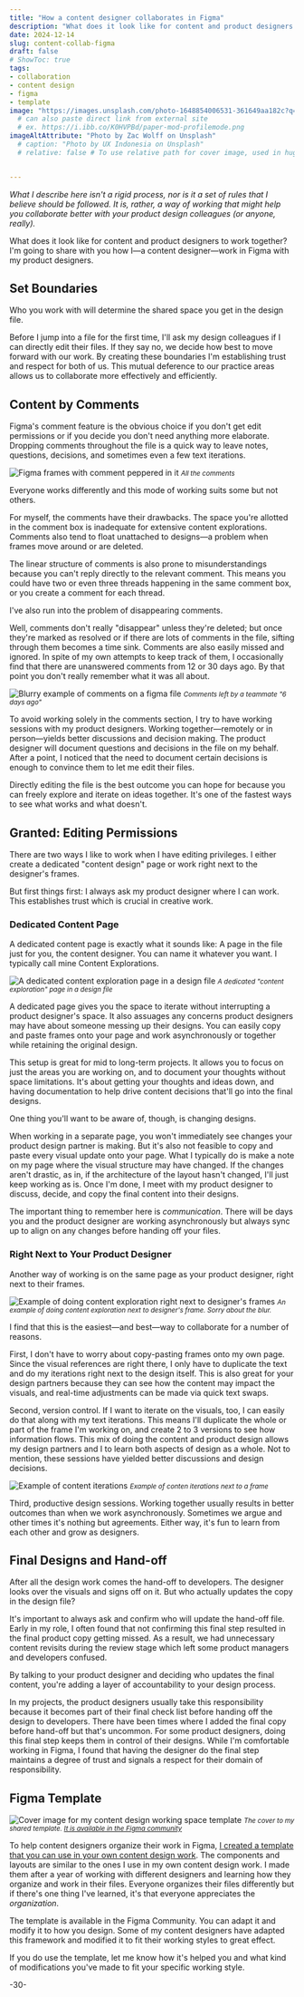 ```yaml
---
title: "How a content designer collaborates in Figma"
description: "What does it look like for content and product designers to work together?"
date: 2024-12-14
slug: content-collab-figma
draft: false
# ShowToc: true
tags:
- collaboration
- content design
- figma
- template
image: "https://images.unsplash.com/photo-1648854006531-361649aa182c?q=80&w=2070&auto=format&fit=crop&ixlib=rb-4.0.3&ixid=M3wxMjA3fDB8MHxwaG90by1wYWdlfHx8fGVufDB8fHx8fA%3D%3D"
  # can also paste direct link from external site
  # ex. https://i.ibb.co/K0HVPBd/paper-mod-profilemode.png
imageAltAttribute: "Photo by Zac Wolff on Unsplash"
  # caption: "Photo by UX Indonesia on Unsplash"
  # relative: false # To use relative path for cover image, used in hugo Page-bundles


---
```

_What I describe here isn't a rigid process, nor is it a set of rules that I believe should be followed. It is, rather, a way of working that might help you collaborate better with your product design colleagues (or anyone, really)._

What does it look like for content and product designers to work together? I'm going to share with you how I—a content designer—work in Figma with my product designers.

## Set Boundaries

Who you work with will determine the shared space you get in the design file.

Before I jump into a file for the first time, I'll ask my design colleagues if I can directly edit their files. If they say no, we decide how best to move forward with our work. By creating these boundaries I'm establishing trust and respect for both of us. This mutual deference to our practice areas allows us to collaborate more effectively and efficiently. 

## Content by Comments

Figma's comment feature is the obvious choice if you don't get edit permissions or if you decide you don't need anything more elaborate. Dropping comments throughout the file is a quick way to leave notes, questions, decisions, and sometimes even a few text iterations.

![Figma frames with comment peppered in it](https://photos.smugmug.com/photos/i-zRXCcvz/0/NNFKnKKwBrzRH8gt8qntpG3FsfQBsJNRQLTvmmsMn/O/i-zRXCcvz.png) <small>_All the comments_</small>

Everyone works differently and this mode of working suits some but not others. 

For myself, the comments have their drawbacks. The space you're allotted in the comment box is inadequate for extensive content explorations. Comments also tend to float unattached to designs—a problem when frames move around or are deleted. 

The linear structure of comments is also prone to misunderstandings because you can't reply directly to the relevant comment. This means you could have two or even three threads happening in the same comment box, or you create a comment for each thread. 

I've also run into the problem of disappearing comments.

Well, comments don't really "disappear" unless they're deleted; but once they're marked as resolved or if there are lots of comments in the file, sifting through them becomes a time sink. Comments are also easily missed and ignored. In spite of my own attempts to keep track of them, I occasionally find that there are unanswered comments from 12 or 30 days ago. By that point you don't really remember what it was all about.

![Blurry example of comments on a figma file](https://photos.smugmug.com/photos/i-SMcSSkG/0/NDXNGSw9TJhQRMhgFgrcCTLRDBc2k9LcdV3mKMJDT/O/i-SMcSSkG.png) <small>_Comments left by a teammate "6 days ago"_</small>

To avoid working solely in the comments section, I try to have working sessions with my product designers. Working together—remotely or in person—yields better discussions and decision making. The product designer will document questions and decisions in the file on my behalf. After a point, I noticed that the need to document certain decisions is enough to convince them to let me edit their files.

Directly editing the file is the best outcome you can hope for because you can freely explore and iterate on ideas together. It's one of the fastest ways to see what works and what doesn't.

## Granted: Editing Permissions

There are two ways I like to work when I have editing privileges. I either create a dedicated "content design" page or work right next to the designer's frames.

But first things first: I always ask my product designer where I can work. This establishes trust which is crucial in creative work.

### Dedicated Content Page

A dedicated content page is exactly what it sounds like: A page in the file just for you, the content designer. You can name it whatever you want. I typically call mine Content Explorations. 

![A dedicated content exploration page in a design file](https://photos.smugmug.com/photos/i-bd4HxgX/0/KjdNgMVScDnQ6LNsRRWVbdkZPhP48VqXPZx4ZMShZ/O/i-bd4HxgX.png) <small>_A dedicated "content exploration" page in a design file_</small>

A dedicated page gives you the space to iterate without interrupting a product designer's space. It also assuages any concerns product designers may have about someone messing up their designs. You can easily copy and paste frames onto your page and work asynchronously or together while retaining the original design.

This setup is great for mid to long-term projects. It allows you to focus on just the areas you are working on, and to document your thoughts without space limitations. It's about getting your thoughts and ideas down, and having documentation to help drive content decisions that'll go into the final designs.

One thing you'll want to be aware of, though, is changing designs.

When working in a separate page, you won't immediately see changes your product design partner is making. But it's also not feasible to copy and paste every visual update onto your page. What I typically do is make a note on my page where the visual structure may have changed. If the changes aren't drastic, as in, if the architecture of the layout hasn't changed, I'll just keep working as is. Once I'm done, I meet with my product designer to discuss, decide, and copy the final content into their designs. 

The important thing to remember here is *communication*. There will be days you and the product designer are working asynchronously but always sync up to align on any changes before handing off your files.

### Right Next to Your Product Designer

Another way of working is on the same page as your product designer, right next to their frames.

![Example of doing content exploration right next to designer's frames](https://photos.smugmug.com/photos/i-xv5WkdV/0/L9WTGMkM9psbsRdsdr3hqbSDFmJD7q9z3dWZRLHWT/O/i-xv5WkdV.png) <small>_An example of doing content exploration next to designer's frame. Sorry about the blur._</small>

I find that this is the easiest—and best—way to collaborate for a number of reasons.

First, I don't have to worry about copy-pasting frames onto my own page. Since the visual references are right there, I only have to duplicate the text and do my iterations right next to the design itself. This is also great for your design partners because they can see how the content may impact the visuals, and real-time adjustments can be made via quick text swaps.

Second, version control. If I want to iterate on the visuals, too, I can easily do that along with my text iterations. This means I'll duplicate the whole or part of the frame I'm working on, and create 2 to 3 versions to see how information flows. This mix of doing the content and product design allows my design partners and I to learn both aspects of design as a whole. Not to mention, these sessions have yielded better discussions and design decisions. 

![Example of content iterations](https://photos.smugmug.com/photos/i-nk83Z9Q/0/Kjp2cbkDr5XphFhgPG63QSH5ZpMjDZRBHSKKNk5Jh/O/i-nk83Z9Q.png) <small>_Example of conten iterations next to a frame_</small>

Third, productive design sessions. Working together usually results in better outcomes than when we work asynchronously. Sometimes we argue and other times it's nothing but agreements. Either way, it's fun to learn from each other and grow as designers.

## Final Designs and Hand-off

After all the design work comes the hand-off to developers. The designer looks over the visuals and signs off on it. But who actually updates the copy in the design file?

It's important to always ask and confirm who will update the hand-off file. Early in my role, I often found that not confirming this final step resulted in the final product copy getting missed. As a result, we had unnecessary content revisits during the review stage which left some product managers and developers confused. 

By talking to your product designer and deciding who updates the final content, you're adding a layer of accountability to your design process.

In my projects, the product designers usually take this responsibility because it becomes part of their final check list before handing off the design to developers. There have been times where I added the final copy before hand-off but that's uncommon. For some product designers, doing this final step keeps them in control of their designs. While I'm comfortable working in Figma, I found that having the designer do the final step maintains a degree of trust and signals a respect for their domain of responsibility.

## Figma Template

![Cover image for my content design working space template](https://photos.smugmug.com/photos/i-ZLm3HB6/0/MnKRvKP88HrR2CSZDZb3mDtbwZ4HS5HQdMXjMdhzd/O/i-ZLm3HB6.png) <small>_The cover to my shared template. [It is available in the Figma community](https://www.figma.com/community/file/1449904718154872029/workspace-template-for-content-design)_</small>

To help content designers organize their work in Figma, [I created a template that you can use in your own content design work](https://www.figma.com/community/file/1449904718154872029/workspace-template-for-content-design). The components and layouts are similar to the ones I use in my own content design work. I made them after a year of working with different designers and learning how they organize and work in their files. Everyone organizes their files differently but if there's one thing I've learned, it's that everyone appreciates the *organization*. 

The template is available in the Figma Community. You can adapt it and modify it to how you design. Some of my content designers have adapted this framework and modified it to fit their working styles to great effect. 

If you do use the template, let me know how it's helped you and what kind of modifications you've made to fit your specific working style.

-30-